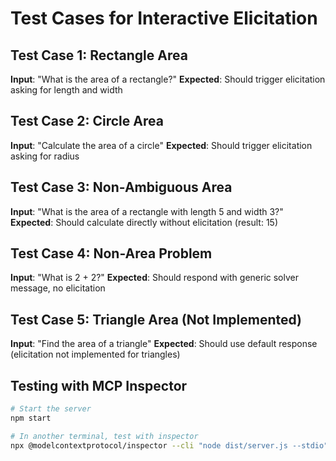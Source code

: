 # Test Cases for Interactive Elicitation

## Test Case 1: Rectangle Area
**Input**: "What is the area of a rectangle?"
**Expected**: Should trigger elicitation asking for length and width

## Test Case 2: Circle Area  
**Input**: "Calculate the area of a circle"
**Expected**: Should trigger elicitation asking for radius

## Test Case 3: Non-Ambiguous Area
**Input**: "What is the area of a rectangle with length 5 and width 3?"
**Expected**: Should calculate directly without elicitation (result: 15)

## Test Case 4: Non-Area Problem
**Input**: "What is 2 + 2?"
**Expected**: Should respond with generic solver message, no elicitation

## Test Case 5: Triangle Area (Not Implemented)
**Input**: "Find the area of a triangle"
**Expected**: Should use default response (elicitation not implemented for triangles)

## Testing with MCP Inspector

```bash
# Start the server
npm start

# In another terminal, test with inspector
npx @modelcontextprotocol/inspector --cli "node dist/server.js --stdio" --method tools/call --params '{"name":"solve_math_problem","arguments":{"problem":"What is the area of a rectangle?"}}'
```